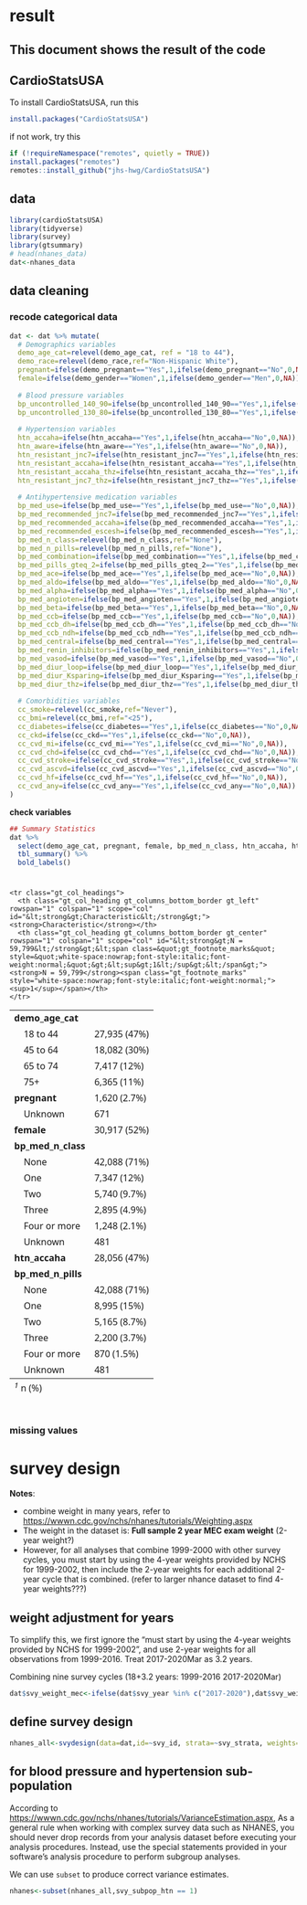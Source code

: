 result
================

## This document shows the result of the code

## CardioStatsUSA

To install CardioStatsUSA, run this

``` r
install.packages("CardioStatsUSA")
```

if not work, try this

``` r
if (!requireNamespace("remotes", quietly = TRUE))
install.packages("remotes")
remotes::install_github("jhs-hwg/CardioStatsUSA")
```

## data

``` r
library(cardioStatsUSA)
library(tidyverse)
library(survey)
library(gtsummary)
# head(nhanes_data)
dat<-nhanes_data
```

## data cleaning

### recode categorical data

``` r
dat <- dat %>% mutate(
  # Demographics variables
  demo_age_cat=relevel(demo_age_cat, ref = "18 to 44"),
  demo_race=relevel(demo_race,ref="Non-Hispanic White"),
  pregnant=ifelse(demo_pregnant=="Yes",1,ifelse(demo_pregnant=="No",0,NA)),
  female=ifelse(demo_gender=="Women",1,ifelse(demo_gender=="Men",0,NA)),
  
  # Blood pressure variables
  bp_uncontrolled_140_90=ifelse(bp_uncontrolled_140_90=="Yes",1,ifelse(bp_uncontrolled_140_90=="No",0,NA)),
  bp_uncontrolled_130_80=ifelse(bp_uncontrolled_130_80=="Yes",1,ifelse(bp_uncontrolled_130_80=="No",0,NA)),
  
  # Hypertension variables
  htn_accaha=ifelse(htn_accaha=="Yes",1,ifelse(htn_accaha=="No",0,NA)),
  htn_aware=ifelse(htn_aware=="Yes",1,ifelse(htn_aware=="No",0,NA)),
  htn_resistant_jnc7=ifelse(htn_resistant_jnc7=="Yes",1,ifelse(htn_resistant_jnc7=="No",0,NA)),
  htn_resistant_accaha=ifelse(htn_resistant_accaha=="Yes",1,ifelse(htn_resistant_accaha=="No",0,NA)),
  htn_resistant_accaha_thz=ifelse(htn_resistant_accaha_thz=="Yes",1,ifelse(htn_resistant_accaha_thz=="No",0,NA)),
  htn_resistant_jnc7_thz=ifelse(htn_resistant_jnc7_thz=="Yes",1,ifelse(htn_resistant_jnc7_thz=="No",0,NA)),
  
  # Antihypertensive medication variables
  bp_med_use=ifelse(bp_med_use=="Yes",1,ifelse(bp_med_use=="No",0,NA)),
  bp_med_recommended_jnc7=ifelse(bp_med_recommended_jnc7=="Yes",1,ifelse(bp_med_recommended_jnc7=="No",0,NA)),
  bp_med_recommended_accaha=ifelse(bp_med_recommended_accaha=="Yes",1,ifelse(bp_med_recommended_accaha=="No",0,NA)),
  bp_med_recommended_escesh=ifelse(bp_med_recommended_escesh=="Yes",1,ifelse(bp_med_recommended_escesh=="No",0,NA)),
  bp_med_n_class=relevel(bp_med_n_class,ref="None"),
  bp_med_n_pills=relevel(bp_med_n_pills,ref="None"),
  bp_med_combination=ifelse(bp_med_combination=="Yes",1,ifelse(bp_med_combination=="No",0,NA)),
  bp_med_pills_gteq_2=ifelse(bp_med_pills_gteq_2=="Yes",1,ifelse(bp_med_pills_gteq_2=="No",0,NA)),
  bp_med_ace=ifelse(bp_med_ace=="Yes",1,ifelse(bp_med_ace=="No",0,NA)),
  bp_med_aldo=ifelse(bp_med_aldo=="Yes",1,ifelse(bp_med_aldo=="No",0,NA)),
  bp_med_alpha=ifelse(bp_med_alpha=="Yes",1,ifelse(bp_med_alpha=="No",0,NA)),
  bp_med_angioten=ifelse(bp_med_angioten=="Yes",1,ifelse(bp_med_angioten=="No",1,NA)),
  bp_med_beta=ifelse(bp_med_beta=="Yes",1,ifelse(bp_med_beta=="No",0,NA)),
  bp_med_ccb=ifelse(bp_med_ccb=="Yes",1,ifelse(bp_med_ccb=="No",0,NA)),
  bp_med_ccb_dh=ifelse(bp_med_ccb_dh=="Yes",1,ifelse(bp_med_ccb_dh=="No",0,NA)),
  bp_med_ccb_ndh=ifelse(bp_med_ccb_ndh=="Yes",1,ifelse(bp_med_ccb_ndh=="No",0,NA)),
  bp_med_central=ifelse(bp_med_central=="Yes",1,ifelse(bp_med_central=="No",0,NA)),
  bp_med_renin_inhibitors=ifelse(bp_med_renin_inhibitors=="Yes",1,ifelse(bp_med_renin_inhibitors=="No",0,NA)),
  bp_med_vasod=ifelse(bp_med_vasod=="Yes",1,ifelse(bp_med_vasod=="No",0,NA)),
  bp_med_diur_loop=ifelse(bp_med_diur_loop=="Yes",1,ifelse(bp_med_diur_loop=="No",0,NA)),
  bp_med_diur_Ksparing=ifelse(bp_med_diur_Ksparing=="Yes",1,ifelse(bp_med_diur_Ksparing=="No",0,NA)),
  bp_med_diur_thz=ifelse(bp_med_diur_thz=="Yes",1,ifelse(bp_med_diur_thz=="No",0,NA)),
  
  # Comorbidities variables
  cc_smoke=relevel(cc_smoke,ref="Never"),
  cc_bmi=relevel(cc_bmi,ref="<25"),
  cc_diabetes=ifelse(cc_diabetes=="Yes",1,ifelse(cc_diabetes=="No",0,NA)),
  cc_ckd=ifelse(cc_ckd=="Yes",1,ifelse(cc_ckd=="No",0,NA)),
  cc_cvd_mi=ifelse(cc_cvd_mi=="Yes",1,ifelse(cc_cvd_mi=="No",0,NA)),
  cc_cvd_chd=ifelse(cc_cvd_chd=="Yes",1,ifelse(cc_cvd_chd=="No",0,NA)),
  cc_cvd_stroke=ifelse(cc_cvd_stroke=="Yes",1,ifelse(cc_cvd_stroke=="No",0,NA)),
  cc_cvd_ascvd=ifelse(cc_cvd_ascvd=="Yes",1,ifelse(cc_cvd_ascvd=="No",0,NA)),
  cc_cvd_hf=ifelse(cc_cvd_hf=="Yes",1,ifelse(cc_cvd_hf=="No",0,NA)),
  cc_cvd_any=ifelse(cc_cvd_any=="Yes",1,ifelse(cc_cvd_any=="No",0,NA))
)
```

**check variables**

``` r
## Summary Statistics
dat %>% 
  select(demo_age_cat, pregnant, female, bp_med_n_class, htn_accaha, htn_accaha, bp_med_n_pills) %>% 
  tbl_summary() %>% 
  bold_labels()
```

<div id="putupnstgn" style="padding-left:0px;padding-right:0px;padding-top:10px;padding-bottom:10px;overflow-x:auto;overflow-y:auto;width:auto;height:auto;">
<style>#putupnstgn table {
  font-family: system-ui, 'Segoe UI', Roboto, Helvetica, Arial, sans-serif, 'Apple Color Emoji', 'Segoe UI Emoji', 'Segoe UI Symbol', 'Noto Color Emoji';
  -webkit-font-smoothing: antialiased;
  -moz-osx-font-smoothing: grayscale;
}

#putupnstgn thead, #putupnstgn tbody, #putupnstgn tfoot, #putupnstgn tr, #putupnstgn td, #putupnstgn th {
  border-style: none;
}

#putupnstgn p {
  margin: 0;
  padding: 0;
}

#putupnstgn .gt_table {
  display: table;
  border-collapse: collapse;
  line-height: normal;
  margin-left: auto;
  margin-right: auto;
  color: #333333;
  font-size: 16px;
  font-weight: normal;
  font-style: normal;
  background-color: #FFFFFF;
  width: auto;
  border-top-style: solid;
  border-top-width: 2px;
  border-top-color: #A8A8A8;
  border-right-style: none;
  border-right-width: 2px;
  border-right-color: #D3D3D3;
  border-bottom-style: solid;
  border-bottom-width: 2px;
  border-bottom-color: #A8A8A8;
  border-left-style: none;
  border-left-width: 2px;
  border-left-color: #D3D3D3;
}

#putupnstgn .gt_caption {
  padding-top: 4px;
  padding-bottom: 4px;
}

#putupnstgn .gt_title {
  color: #333333;
  font-size: 125%;
  font-weight: initial;
  padding-top: 4px;
  padding-bottom: 4px;
  padding-left: 5px;
  padding-right: 5px;
  border-bottom-color: #FFFFFF;
  border-bottom-width: 0;
}

#putupnstgn .gt_subtitle {
  color: #333333;
  font-size: 85%;
  font-weight: initial;
  padding-top: 3px;
  padding-bottom: 5px;
  padding-left: 5px;
  padding-right: 5px;
  border-top-color: #FFFFFF;
  border-top-width: 0;
}

#putupnstgn .gt_heading {
  background-color: #FFFFFF;
  text-align: center;
  border-bottom-color: #FFFFFF;
  border-left-style: none;
  border-left-width: 1px;
  border-left-color: #D3D3D3;
  border-right-style: none;
  border-right-width: 1px;
  border-right-color: #D3D3D3;
}

#putupnstgn .gt_bottom_border {
  border-bottom-style: solid;
  border-bottom-width: 2px;
  border-bottom-color: #D3D3D3;
}

#putupnstgn .gt_col_headings {
  border-top-style: solid;
  border-top-width: 2px;
  border-top-color: #D3D3D3;
  border-bottom-style: solid;
  border-bottom-width: 2px;
  border-bottom-color: #D3D3D3;
  border-left-style: none;
  border-left-width: 1px;
  border-left-color: #D3D3D3;
  border-right-style: none;
  border-right-width: 1px;
  border-right-color: #D3D3D3;
}

#putupnstgn .gt_col_heading {
  color: #333333;
  background-color: #FFFFFF;
  font-size: 100%;
  font-weight: normal;
  text-transform: inherit;
  border-left-style: none;
  border-left-width: 1px;
  border-left-color: #D3D3D3;
  border-right-style: none;
  border-right-width: 1px;
  border-right-color: #D3D3D3;
  vertical-align: bottom;
  padding-top: 5px;
  padding-bottom: 6px;
  padding-left: 5px;
  padding-right: 5px;
  overflow-x: hidden;
}

#putupnstgn .gt_column_spanner_outer {
  color: #333333;
  background-color: #FFFFFF;
  font-size: 100%;
  font-weight: normal;
  text-transform: inherit;
  padding-top: 0;
  padding-bottom: 0;
  padding-left: 4px;
  padding-right: 4px;
}

#putupnstgn .gt_column_spanner_outer:first-child {
  padding-left: 0;
}

#putupnstgn .gt_column_spanner_outer:last-child {
  padding-right: 0;
}

#putupnstgn .gt_column_spanner {
  border-bottom-style: solid;
  border-bottom-width: 2px;
  border-bottom-color: #D3D3D3;
  vertical-align: bottom;
  padding-top: 5px;
  padding-bottom: 5px;
  overflow-x: hidden;
  display: inline-block;
  width: 100%;
}

#putupnstgn .gt_spanner_row {
  border-bottom-style: hidden;
}

#putupnstgn .gt_group_heading {
  padding-top: 8px;
  padding-bottom: 8px;
  padding-left: 5px;
  padding-right: 5px;
  color: #333333;
  background-color: #FFFFFF;
  font-size: 100%;
  font-weight: initial;
  text-transform: inherit;
  border-top-style: solid;
  border-top-width: 2px;
  border-top-color: #D3D3D3;
  border-bottom-style: solid;
  border-bottom-width: 2px;
  border-bottom-color: #D3D3D3;
  border-left-style: none;
  border-left-width: 1px;
  border-left-color: #D3D3D3;
  border-right-style: none;
  border-right-width: 1px;
  border-right-color: #D3D3D3;
  vertical-align: middle;
  text-align: left;
}

#putupnstgn .gt_empty_group_heading {
  padding: 0.5px;
  color: #333333;
  background-color: #FFFFFF;
  font-size: 100%;
  font-weight: initial;
  border-top-style: solid;
  border-top-width: 2px;
  border-top-color: #D3D3D3;
  border-bottom-style: solid;
  border-bottom-width: 2px;
  border-bottom-color: #D3D3D3;
  vertical-align: middle;
}

#putupnstgn .gt_from_md > :first-child {
  margin-top: 0;
}

#putupnstgn .gt_from_md > :last-child {
  margin-bottom: 0;
}

#putupnstgn .gt_row {
  padding-top: 8px;
  padding-bottom: 8px;
  padding-left: 5px;
  padding-right: 5px;
  margin: 10px;
  border-top-style: solid;
  border-top-width: 1px;
  border-top-color: #D3D3D3;
  border-left-style: none;
  border-left-width: 1px;
  border-left-color: #D3D3D3;
  border-right-style: none;
  border-right-width: 1px;
  border-right-color: #D3D3D3;
  vertical-align: middle;
  overflow-x: hidden;
}

#putupnstgn .gt_stub {
  color: #333333;
  background-color: #FFFFFF;
  font-size: 100%;
  font-weight: initial;
  text-transform: inherit;
  border-right-style: solid;
  border-right-width: 2px;
  border-right-color: #D3D3D3;
  padding-left: 5px;
  padding-right: 5px;
}

#putupnstgn .gt_stub_row_group {
  color: #333333;
  background-color: #FFFFFF;
  font-size: 100%;
  font-weight: initial;
  text-transform: inherit;
  border-right-style: solid;
  border-right-width: 2px;
  border-right-color: #D3D3D3;
  padding-left: 5px;
  padding-right: 5px;
  vertical-align: top;
}

#putupnstgn .gt_row_group_first td {
  border-top-width: 2px;
}

#putupnstgn .gt_row_group_first th {
  border-top-width: 2px;
}

#putupnstgn .gt_summary_row {
  color: #333333;
  background-color: #FFFFFF;
  text-transform: inherit;
  padding-top: 8px;
  padding-bottom: 8px;
  padding-left: 5px;
  padding-right: 5px;
}

#putupnstgn .gt_first_summary_row {
  border-top-style: solid;
  border-top-color: #D3D3D3;
}

#putupnstgn .gt_first_summary_row.thick {
  border-top-width: 2px;
}

#putupnstgn .gt_last_summary_row {
  padding-top: 8px;
  padding-bottom: 8px;
  padding-left: 5px;
  padding-right: 5px;
  border-bottom-style: solid;
  border-bottom-width: 2px;
  border-bottom-color: #D3D3D3;
}

#putupnstgn .gt_grand_summary_row {
  color: #333333;
  background-color: #FFFFFF;
  text-transform: inherit;
  padding-top: 8px;
  padding-bottom: 8px;
  padding-left: 5px;
  padding-right: 5px;
}

#putupnstgn .gt_first_grand_summary_row {
  padding-top: 8px;
  padding-bottom: 8px;
  padding-left: 5px;
  padding-right: 5px;
  border-top-style: double;
  border-top-width: 6px;
  border-top-color: #D3D3D3;
}

#putupnstgn .gt_last_grand_summary_row_top {
  padding-top: 8px;
  padding-bottom: 8px;
  padding-left: 5px;
  padding-right: 5px;
  border-bottom-style: double;
  border-bottom-width: 6px;
  border-bottom-color: #D3D3D3;
}

#putupnstgn .gt_striped {
  background-color: rgba(128, 128, 128, 0.05);
}

#putupnstgn .gt_table_body {
  border-top-style: solid;
  border-top-width: 2px;
  border-top-color: #D3D3D3;
  border-bottom-style: solid;
  border-bottom-width: 2px;
  border-bottom-color: #D3D3D3;
}

#putupnstgn .gt_footnotes {
  color: #333333;
  background-color: #FFFFFF;
  border-bottom-style: none;
  border-bottom-width: 2px;
  border-bottom-color: #D3D3D3;
  border-left-style: none;
  border-left-width: 2px;
  border-left-color: #D3D3D3;
  border-right-style: none;
  border-right-width: 2px;
  border-right-color: #D3D3D3;
}

#putupnstgn .gt_footnote {
  margin: 0px;
  font-size: 90%;
  padding-top: 4px;
  padding-bottom: 4px;
  padding-left: 5px;
  padding-right: 5px;
}

#putupnstgn .gt_sourcenotes {
  color: #333333;
  background-color: #FFFFFF;
  border-bottom-style: none;
  border-bottom-width: 2px;
  border-bottom-color: #D3D3D3;
  border-left-style: none;
  border-left-width: 2px;
  border-left-color: #D3D3D3;
  border-right-style: none;
  border-right-width: 2px;
  border-right-color: #D3D3D3;
}

#putupnstgn .gt_sourcenote {
  font-size: 90%;
  padding-top: 4px;
  padding-bottom: 4px;
  padding-left: 5px;
  padding-right: 5px;
}

#putupnstgn .gt_left {
  text-align: left;
}

#putupnstgn .gt_center {
  text-align: center;
}

#putupnstgn .gt_right {
  text-align: right;
  font-variant-numeric: tabular-nums;
}

#putupnstgn .gt_font_normal {
  font-weight: normal;
}

#putupnstgn .gt_font_bold {
  font-weight: bold;
}

#putupnstgn .gt_font_italic {
  font-style: italic;
}

#putupnstgn .gt_super {
  font-size: 65%;
}

#putupnstgn .gt_footnote_marks {
  font-size: 75%;
  vertical-align: 0.4em;
  position: initial;
}

#putupnstgn .gt_asterisk {
  font-size: 100%;
  vertical-align: 0;
}

#putupnstgn .gt_indent_1 {
  text-indent: 5px;
}

#putupnstgn .gt_indent_2 {
  text-indent: 10px;
}

#putupnstgn .gt_indent_3 {
  text-indent: 15px;
}

#putupnstgn .gt_indent_4 {
  text-indent: 20px;
}

#putupnstgn .gt_indent_5 {
  text-indent: 25px;
}
</style>
<table class="gt_table" data-quarto-disable-processing="false" data-quarto-bootstrap="false">
  <thead>
    
    <tr class="gt_col_headings">
      <th class="gt_col_heading gt_columns_bottom_border gt_left" rowspan="1" colspan="1" scope="col" id="&lt;strong&gt;Characteristic&lt;/strong&gt;"><strong>Characteristic</strong></th>
      <th class="gt_col_heading gt_columns_bottom_border gt_center" rowspan="1" colspan="1" scope="col" id="&lt;strong&gt;N = 59,799&lt;/strong&gt;&lt;span class=&quot;gt_footnote_marks&quot; style=&quot;white-space:nowrap;font-style:italic;font-weight:normal;&quot;&gt;&lt;sup&gt;1&lt;/sup&gt;&lt;/span&gt;"><strong>N = 59,799</strong><span class="gt_footnote_marks" style="white-space:nowrap;font-style:italic;font-weight:normal;"><sup>1</sup></span></th>
    </tr>
  </thead>
  <tbody class="gt_table_body">
    <tr><td headers="label" class="gt_row gt_left" style="font-weight: bold;">demo_age_cat</td>
<td headers="stat_0" class="gt_row gt_center"><br /></td></tr>
    <tr><td headers="label" class="gt_row gt_left">    18 to 44</td>
<td headers="stat_0" class="gt_row gt_center">27,935 (47%)</td></tr>
    <tr><td headers="label" class="gt_row gt_left">    45 to 64</td>
<td headers="stat_0" class="gt_row gt_center">18,082 (30%)</td></tr>
    <tr><td headers="label" class="gt_row gt_left">    65 to 74</td>
<td headers="stat_0" class="gt_row gt_center">7,417 (12%)</td></tr>
    <tr><td headers="label" class="gt_row gt_left">    75+</td>
<td headers="stat_0" class="gt_row gt_center">6,365 (11%)</td></tr>
    <tr><td headers="label" class="gt_row gt_left" style="font-weight: bold;">pregnant</td>
<td headers="stat_0" class="gt_row gt_center">1,620 (2.7%)</td></tr>
    <tr><td headers="label" class="gt_row gt_left">    Unknown</td>
<td headers="stat_0" class="gt_row gt_center">671</td></tr>
    <tr><td headers="label" class="gt_row gt_left" style="font-weight: bold;">female</td>
<td headers="stat_0" class="gt_row gt_center">30,917 (52%)</td></tr>
    <tr><td headers="label" class="gt_row gt_left" style="font-weight: bold;">bp_med_n_class</td>
<td headers="stat_0" class="gt_row gt_center"><br /></td></tr>
    <tr><td headers="label" class="gt_row gt_left">    None</td>
<td headers="stat_0" class="gt_row gt_center">42,088 (71%)</td></tr>
    <tr><td headers="label" class="gt_row gt_left">    One</td>
<td headers="stat_0" class="gt_row gt_center">7,347 (12%)</td></tr>
    <tr><td headers="label" class="gt_row gt_left">    Two</td>
<td headers="stat_0" class="gt_row gt_center">5,740 (9.7%)</td></tr>
    <tr><td headers="label" class="gt_row gt_left">    Three</td>
<td headers="stat_0" class="gt_row gt_center">2,895 (4.9%)</td></tr>
    <tr><td headers="label" class="gt_row gt_left">    Four or more</td>
<td headers="stat_0" class="gt_row gt_center">1,248 (2.1%)</td></tr>
    <tr><td headers="label" class="gt_row gt_left">    Unknown</td>
<td headers="stat_0" class="gt_row gt_center">481</td></tr>
    <tr><td headers="label" class="gt_row gt_left" style="font-weight: bold;">htn_accaha</td>
<td headers="stat_0" class="gt_row gt_center">28,056 (47%)</td></tr>
    <tr><td headers="label" class="gt_row gt_left" style="font-weight: bold;">bp_med_n_pills</td>
<td headers="stat_0" class="gt_row gt_center"><br /></td></tr>
    <tr><td headers="label" class="gt_row gt_left">    None</td>
<td headers="stat_0" class="gt_row gt_center">42,088 (71%)</td></tr>
    <tr><td headers="label" class="gt_row gt_left">    One</td>
<td headers="stat_0" class="gt_row gt_center">8,995 (15%)</td></tr>
    <tr><td headers="label" class="gt_row gt_left">    Two</td>
<td headers="stat_0" class="gt_row gt_center">5,165 (8.7%)</td></tr>
    <tr><td headers="label" class="gt_row gt_left">    Three</td>
<td headers="stat_0" class="gt_row gt_center">2,200 (3.7%)</td></tr>
    <tr><td headers="label" class="gt_row gt_left">    Four or more</td>
<td headers="stat_0" class="gt_row gt_center">870 (1.5%)</td></tr>
    <tr><td headers="label" class="gt_row gt_left">    Unknown</td>
<td headers="stat_0" class="gt_row gt_center">481</td></tr>
  </tbody>
  
  <tfoot class="gt_footnotes">
    <tr>
      <td class="gt_footnote" colspan="2"><span class="gt_footnote_marks" style="white-space:nowrap;font-style:italic;font-weight:normal;"><sup>1</sup></span> n (%)</td>
    </tr>
  </tfoot>
</table>
</div>

### missing values

# survey design

**Notes**:

-   combine weight in many years, refer to
    <https://wwwn.cdc.gov/nchs/nhanes/tutorials/Weighting.aspx>
-   The weight in the dataset is: **Full sample 2 year MEC exam weight**
    (2-year weight?)
-   However, for all analyses that combine 1999-2000 with other survey
    cycles, you must start by using the 4-year weights provided by NCHS
    for 1999-2002, then include the 2-year weights for each additional
    2-year cycle that is combined. (refer to larger nhance dataset to
    find 4-year weights???)

## weight adjustment for years

To simplify this, we first ignore the “must start by using the 4-year
weights provided by NCHS for 1999-2002”, and use 2-year weights for all
observations from 1999-2016. Treat 2017-2020Mar as 3.2 years.

Combining nine survey cycles (18+3.2 years: 1999-2016 2017-2020Mar)

``` r
dat$svy_weight_mec<-ifelse(dat$svy_year %in% c("2017-2020"),dat$svy_weight_mec*3.2/21.2,dat$svy_weight_mec*2/21.2)
```

## define survey design

``` r
nhanes_all<-svydesign(data=dat,id=~svy_id, strata=~svy_strata, weights=~svy_weight_mec, nest=TRUE)
```

## for blood pressure and hypertension sub-population

According to
<https://wwwn.cdc.gov/nchs/nhanes/tutorials/VarianceEstimation.aspx>, As
a general rule when working with complex survey data such as NHANES, you
should never drop records from your analysis dataset before executing
your analysis procedures. Instead, use the special statements provided
in your software’s analysis procedure to perform subgroup analyses.

We can use `subset` to produce correct variance estimates.

``` r
nhanes<-subset(nhanes_all,svy_subpop_htn == 1)
```
